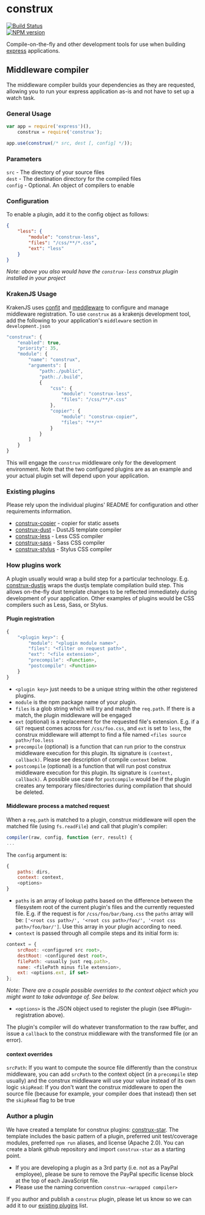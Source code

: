 # construx

[![Build Status](https://travis-ci.org/krakenjs/construx.svg?branch=master)](https://travis-ci.org/krakenjs/construx)  
[![NPM version](https://badge.fury.io/js/construx.png)](http://badge.fury.io/js/construx)  

Compile-on-the-fly and other development tools for use when building [express](http://expressjs.com/) applications.

## Middleware compiler

The middleware compiler builds your dependencies as they are requested, allowing you to run your express application as-is and not have to set up a watch task.


### General Usage

```js
var app = require('express')(),
    construx = require('construx');

app.use(construx(/* src, dest [, config] */));
```

### Parameters

`src` - The directory of your source files  
`dest` - The destination directory for the compiled files  
`config` - Optional. An object of compilers to enable  



### Configuration

To enable a plugin, add it to the config object as follows:

```json
{
    "less": {
        "module": "construx-less",
        "files": "/css/**/*.css",
        "ext": "less"
    }
}
```

_Note: above you also would have the `construx-less` construx plugin installed in your project_

### KrakenJS Usage

KrakenJS uses [confit](https://github.com/krakenjs/confit) and [meddleware](https://github.com/krakenjs/meddleware) to configure and manage middleware registration. To use `construx` as a
krakenjs development tool, add the following to your application's `middleware` section in `development.json`

```js
"construx": {
    "enabled": true,
    "priority": 35,
    "module": {
        "name": "construx",
        "arguments": [
            "path:./public",
            "path:./.build",
            {
                "css": {
                    "module": "construx-less",
                    "files": "/css/**/*.css"
                },
                "copier": {
                    "module": "construx-copier",
                    "files": "**/*"
                }
            }
        ]
    }
}
```

This will engage the `construx` middleware only for the development environment. Note that the two configured plugins are as
an example and your actual plugin set will depend upon your application.
### Existing plugins

Please rely upon the individual plugins' README for configuration and other requirements information.

* [construx-copier](https://github.com/krakenjs/construx-copier/blob/master/README.md) - copier for static assets
* [construx-dust](https://github.com/krakenjs/construx-dust/blob/master/README.md) - DustJS template compiler
* [construx-less](https://github.com/krakenjs/construx-less/blob/master/README.md) - Less CSS compiler
* [construx-sass](https://github.com/krakenjs/construx-sass/blob/master/README.md) - Sass CSS compiler
* [construx-stylus](https://github.com/krakenjs/construx-stylus/blob/master/README.md) - Stylus CSS compiler

### How plugins work

A plugin usually would wrap a build step for a particular technology. E.g. [construx-dustjs](https://github.com/krakenjs/construx-dustjs)
wraps the dustjs template compilation build step. This allows on-the-fly dust template changes to be reflected immediately during
development of your application. Other examples of plugins would be CSS compilers such as Less, Sass, or Stylus.

#### Plugin registration

```js
{
    "<plugin key>": {
        "module": "<plugin module name>",
        "files": "<filter on request path>",
        "ext": "<file extension>",
        "precompile": <Function>,
        "postcompile": <Function>
    }
}
```
* `<plugin key>` just needs to be a unique string within the other registered plugins.
* `module` is the npm package name of your plugin.
* `files` is a glob string which will try and match the `req.path`. If there is a match, the plugin middleware will be engaged
* `ext` (optional) is a replacement for the requested file's extension. E.g. if a `GET` request comes across for `/css/foo.css`, and `ext` is
set to `less`, the construx middleware will attempt to find a file named `<files source path>/foo.less`
* `precompile` (optional) is a function that can run prior to the construx middleware execution for this plugin. Its signature is
 `(context, callback)`. Please see description of compile `context` below.
* `postcompile` (optional) is a function that will run post construx middleware execution for this plugin. Its signature is `(context, callback)`.
A possible use case for `postcompile` would be if the plugin creates any temporary files/directories during compilation that should be deleted.

#### Middleware process a matched request

When a `req.path` is matched to a plugin, construx middleware will open the matched file (using `fs.readFile`) and call that plugin's compiler:

```js
compiler(raw, config, function (err, result) {
...
```

The `config` argument is:

```js
{
    paths: dirs,
    context: context,
    <options>
}
```
* `paths` is an array of lookup paths based on the difference between the filesystem root of the current plugin's files and the
 currently requested file. E.g. if the request is for `/css/foo/bar/bang.css` the `paths` array will be: `['<root css path>/',
 '<root css path>/foo/', '<root css path>/foo/bar/']`. Use this array in your plugin according to need.
* `context` is passed through all compile steps and its initial form is:

```js
context = {
    srcRoot: <configured src root>,
    destRoot: <configured dest root>,
    filePath: <usually just req.path>,
    name: <filePath minus file extension>,
    ext: <options.ext, if set>
};
```

_Note: There are a couple possible overrides to the context object which you might want to take advantage of. See below._

* `<options>` is the JSON object used to register the plugin (see #Plugin-registration above).

The plugin's compiler will do whatever transformation to the raw buffer, and issue a `callback` to the construx middleware
with the transformed file (or an error).

#### context overrides

`srcPath`: If you want to compute the source file differently than the construx middleware, you can add `srcPath` to the
context object (in a `precompile` step usually) and the construx middleware will use your value instead of its own logic
`skipRead`: If you don't want the construx middleware to open the source file (because for example, your compiler does that instead)
then set the `skipRead` flag to be true

### Author a plugin

We have created a template for construx plugins: [construx-star](https://github.com/krakenjs/construx-star). The template
includes the basic pattern of a plugin, preferred unit test/coverage modules, preferred `npm run` aliases, and license (Apache 2.0).
You can create a blank github repository and import `construx-star` as a starting point.

* If you are developing a plugin as a 3rd party (i.e. not as a PayPal employee), please be sure to remove the PayPal specific license block
at the top of each JavaScript file.
* Please use the naming convention `construx-<wrapped compiler>`

If you author and publish a `construx` plugin, please let us know so we can add it to our [existing plugins](#existing-plugins) list.
